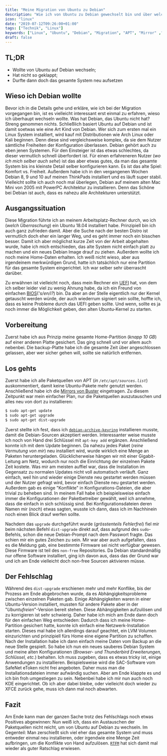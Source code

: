 ```yaml
---
title: "Meine Migration von Ubuntu zu Debian"
description: "Wie ich von Ubuntu zu Debian gewechselt bin und über welche Probleme ich dabei gestolpert bin"
icon: "linux"
date: "2019-07-12T09:26:00+01:00"
tags: ["Technik", "Linux"]
keywords: ["Linux", "Ubuntu", "Debian", "Migration", "APT", "Mirror" ,"Keys", "GPG", "Komfort", "Freiheit", "ThinkPad", "Mac Mini", "PowerPC", "Netzwerkinstallation", "XFCE", "KDE", "SafeNet", "eToken", "SAC", "Thunderbird"]
draft: false
---
```


TL;DR
-----
 - Wollte von Ubuntu auf Debian wechseln;
 - Hat nicht so geklappt;
 - Durfte dann doch das gesamte System neu aufsetzen


Wieso ich Debian wollte
-----------------------
Bevor ich in die Details gehe und erkläre, wie ich bei der Migration vorgegangen bin, ist es vielleicht interessant erst einmal zu erfahren, wieso ich überhaupt wechseln wollte. Was hat Debian, das Ubuntu nicht hat? Streng genommen nichts. Schließlich basiert Ubuntu auf Debian und ist damit soetwas wie eine Art Kind von Debian. Wer sich zum ersten mal ein Linux System installiert, wird kauf mit Distributionen wie Arch Linux oder Kali beginnen. Denn diese sind vergleichsweise komplex, da sie dem Nutzer sämtliche Freiheiten der Konfiguration überlassen. Debian gehört auch zu eben jenen Systemen. Für den Einsteiger ist das etwas schlechtes, da dieser vermutlich schnell überfordert ist. Für einen erfahreneren Nutzer (_wo ich mich selber auch sehe_) ist das aber etwas gutes, da man das gesamte System bis ins kleinste Detail selber konfigurieren kann. Es ist das alte Spiel: Komfort vs. Freiheit. Außerdem habe ich in den vergangenen Wochen Debian 8, 9 und 10 auf meinen ThinkPads installiert und es läuft super stabil. Vielleicht sollte ich auch noch mal überlegen, Debian auf meinem alten Mac Mini von 2005 mit PowerPC Architektur zu installieren. Denn das Schöne bei Debian ist auch, dass es nahezu alle Architekturen unterstützt.

Ausgangssituation
-----------------
Diese Migration führte ich an meinem Arbeitsplatz-Rechner durch, wo ich (_welch Überraschung_) ein Ubuntu 18.04 installiert habe. Prinzipiell bin ich auch ganz zufrieden damit. Aber die Suche nach der besten Distro ist vermutlich doch eher ein langer Weg, und es geht immer noch ein bisschen besser. Damit ich aber möglichst kurze Zeit von der Arbeit abgehalten wurde, habe ich mich entschieden, das alte System nicht einfach platt zu machen und ein neues Debian Image drauf zu ziehen. Außerdem wollte ich noch meine Home-Daten erhalten. Ich weiß nicht wieso, aber aus irgendeinem merkwürdigen Grund, hatte ich tatsächlich nur eine Partition für das gesamte System eingerichtet. Ich war selber sehr überrascht darüber.

Zu erwähnen ist vielleicht noch, dass mein Rechner ein [UEFI](https://de.wikipedia.org/wiki/Unified_Extensible_Firmware_Interface) hat, von dem ich selber leider viel zu wenig Ahnung habe, da ich ein Freund von einfachen [BIOS](https://de.wikipedia.org/wiki/BIOS)(_'s/en/i?_) bin. Da aber an der Stelle eigentlich nur der Kernel getauscht werden würde, der auch wiederrum signiert sein sollte, hoffte ich, dass es keine Probleme durch das UEFI geben sollte. Und wenn, sollte es ja noch immer die Möglichkeit geben, den alten Ubuntu-Kernel zu starten.

Vorbereitung
------------
Zuerst habe ich aus Prinzip meine gesamte Home-Partition (_knapp 10 GB_) auf einer anderen Platte gesichert. Das ging schnell und vor allem auch nebenbei. Die backup-Platte habe ich die gesamte Zeit über angeschlossen gelassen, aber wer sicher gehen will, sollte sie natürlich entfernen.

Los gehts
---------
Zuerst habe ich alle Paketquellen von APT (_in `/etc/apt/sources.list`_) auskommentiert, damit keine Ubuntu-Pakete mehr genutzt werden. Anschließend habe ich die [Mirrors von Buster](https://linuxconfig.org/debian-apt-get-buster-sources-list#h18-germany-mirror-1) eingetragen. Zu diesem Zeitpunkt war mein einfacher Plan, nur die Paketquellen auszutauschen und alles neu von dort zu installieren:
```bash
$ sudo apt-get update
$ sudo apt-get upgrade
$ sudo apt-get dist-upgrade
```

Zuerst stellte ich fest, dass ich [`debian-archive-keyring`](https://packages.debian.org/buster/debian-archive-keyring) installieren musste, damit die Debian-Sourcen akzeptiert werden. Interessanter weise musste ich noch von Hand drei Schlüssel mit `apt-key add` ergänzen. Anschließend konnte ich mit dem Update beginnen. Da nahezu jedes Paket (_reine Vermutung von mir_) neu installiert wird, wurde wirklich eine Menge an Paketen heruntergeladen. Glücklicherweise hängen wir mit einer Gigabit-Leitung am Netz, wodurch nur noch die Einrichtung der einzelnen Pakete Zeit kostete. Was mir am meisten auffiel war, dass die Installation im Gegensatz zu normalen Updates nicht voll automatisch verläuft. Ganz einfach, weil hin und wieder einige Dienste neu gestartet werden müssen und der Nutzer gefragt wird, bevor einfach Dienste neu gestartet werden. Außerdem gab es einige "Konflikte" in Konfigurations-Dateien, die aber trivial zu beheben sind. In meinem Fall habe ich beispielsweise einfach immer die Konfigurationen der Paketbetreiber gewählt, weil ich annehme, dass die einfach in sich schlüssig sind. Bei Konfigurationsdateien deren Namen mir (_noch_) etwas sagten, wusste ich dann, dass ich im Nachhinein noch einen Blick drauf werfen sollte.

Nachdem das `upgrade` durchgeführt wurde (_grösstenteils Fehlerfrei_) fiel mir beim nächsten Befehl `dist-upgrade` direkt auf, dass aufgrund des `sudo`-Befehls, schon die neue Debian-Prompt nach dem Passwort fragte. Das schien mir ein gutes Zeichen zu sein. Mir war aber auch aufgefallen, dass es die Meldung gab, eine bestimmte Firmware sei nicht verfügbar gewesen. Diese Firmware ist teil des `non-free` Repositories. Da Debian standardmäßig nur offene Software installiert, ging ich davon aus, dass das der Grund war und ich am Ende vielleicht doch non-free Sourcen aktivieren müsse.

Der Fehlschlag
--------------
Während des `dist-upgrade` erschienen mehr und mehr Konflike, bis der Prozess am Ende abgebrochen wurde, da es Abhängigkeitsprobleme zwischen einzelnen Paketen gab. Einige Abhängigkeiten waren in einer Ubuntu-Version installiert, mussten für andere Pakete aber in der "_Ubuntufreien_"-Version bereit stehen. Diese Abhängigkeiten aufzulösen und zu korrigieren ist sehr schwierig. Daher habe ich mich am Ende dann doch für den einfachen Weg entschieden: Dadurch dass ich meine Home-Partition gesichert hatte, konnte ich einfach eine Netzwerk-Installation starten. Dieses mal habe ich allerdings darauf geachtet, ein LVM Volumen einzurichten und prinzipiell fürs Home eine eigene Partition zu schaffen. Nach der Installation habe ich dann einfach meine Daten vom Backup an die neue Stelle gespielt. So habe ich nun ein neues sauberes Debian System und meine alten Konfigurationen (_Browser- und Thunderbird Erweiterungen, Schlüssel, etc._) behalten. Ich muss zugeben, dass es etwas tricky ist, einige Anwendungen zu installieren. Beispielsweise wird die SAC-Software vom SafeNet eToken nicht frei angeboten. Daher muss man die Installationsdateien immer aufwändig suchen. Aber am Ende klappte es und ich bin froh umgestiegen zu sein. Nebenbei habe ich mir nun auch noch KDE eingerichtet. Ob ich aber dabei bleibe, oder vielleicht doch wieder zu XFCE zurück gehe, muss ich dann mal noch abwarten.

Fazit
-----
Am Ende kann man der ganzen Sache trotz des Fehlschlags noch etwas Positives abgewinnen: Nun weiß ich, dass ein Austauschen der Paketquellen nicht reicht, um von Ubuntu auf Debian zu wechseln. Im Gegenteil: Man zerschießt sich viel eher das gesamte System und muss entweder einmal neu installieren, oder irgendwie eine Menge Zeit aufbringen, um die Konflikte von Hand aufzulösen. [`RTFM`](https://en.wikipedia.org/wiki/RTFM) hat sich damit mal wieder als guter Ratschlag erwiesen.
